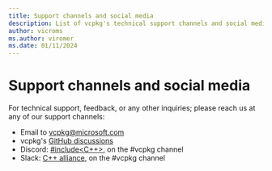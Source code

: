 ```yaml
---
title: Support channels and social media
description: List of vcpkg's technical support channels and social media links.
author: vicroms
ms.author: viromer
ms.date: 01/11/2024
---
```

# Support channels and social media

For technical support, feedback, or any other inquiries; please reach us at any of our support channels:

* Email to [vcpkg@microsoft.com](<mailto:vcpkg@microsoft.com>)
* vcpkg's [GitHub discussions](<https://github.com/microsoft/vcpkg/discussions>)
* Discord: [#include<C++>](<https://www.includecpp.org/discord/>), on the #vcpkg channel
* Slack: [C++ alliance](<https://cppalliance.org/slack/>), on the #vcpkg channel
